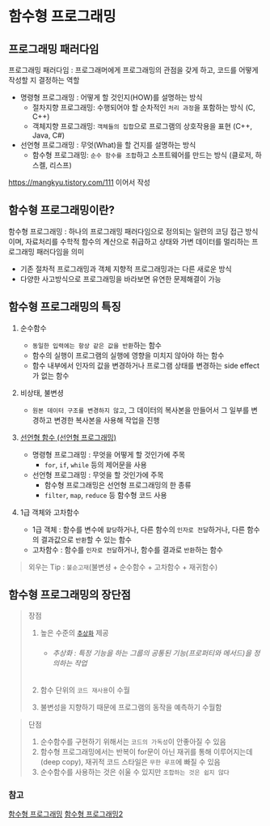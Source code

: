 # 함수형 프로그래밍

## 프로그래밍 패러다임

프로그래밍 패러다임 : 프로그래머에게 프로그래밍의 관점을 갖게 하고, 코드를 어떻게 작성할 지 결정하는 역할

- 명령형 프로그래밍 : 어떻게 할 것인지(HOW)를 설명하는 방식
  - 절차지향 프로그래밍: 수행되어야 할 순차적인 `처리 과정`을 포함하는 방식 (C, C++)
  - 객체지향 프로그래밍: `객체들의 집합`으로 프로그램의 상호작용을 표현 (C++, Java, C#)
- <a name='section1'>선언형 프로그래밍</a> : 무엇(What)을 할 건지를 설명하는 방식
  - 함수형 프로그래밍: `순수 함수를 조합`하고 소프트웨어를 만드는 방식 (클로저, 하스켈, 리스프)

https://mangkyu.tistory.com/111
이어서 작성

## 함수형 프로그래밍이란?

함수형 프로그래밍 : 하나의 프로그래밍 패러다임으로 정의되는 일련의 코딩 접근 방식이며, 자료처리를 수학적 함수의 계산으로 취급하고 상태와 가변 데이터를 멀리하는 프로그래밍 패러다임을 의미

- 기존 절차적 프로그래밍과 객체 지향적 프로그래밍과는 다른 새로운 방식
- 다양한 사고방식으로 프로그래밍을 바라보면 유연한 문제해결이 가능

## 함수형 프로그래밍의 특징

1. 순수함수

   - `동일한 입력에는 항상 같은 값을 반환`하는 함수
   - 함수의 실행이 프로그램의 실행에 영향을 미치지 않아야 하는 함수
   - 함수 내부에서 인자의 값을 변경하거나 프로그램 상태를 변경하는 side effect가 없는 함수

2. 비상태, 불변셩

   - `원본 데이터 구조를 변경하지 않고`, 그 데이터의 복사본을 만들어서 그 일부를 변경하고 변경한 복사본을 사용해 작업을 진행

3. [선언형 함수 (선언형 프로그래밍)](#section1)

   - 명령형 프로그래밍 : 무엇을 어떻게 할 것인가에 주목
     - `for`, `if`, `while` 등의 제어문을 사용
   - 선언형 프로그래밍 : 무엇을 할 것인가에 주목
     - 함수형 프로그래밍은 선언형 프로그래밍의 한 종류
     - `filter`, `map`, `reduce` 등 함수형 코드 사용

4. 1급 객체와 고차함수
   - 1급 객체 : 함수를 변수에 `할당`하거나, 다른 함수의 `인자로 전달`하거나, 다른 함수의 결과값으로 `반환`할 수 있는 함수
   - 고차함수 : 함수를 `인자로 전달`하거나, 함수를 결과로 `반환`하는 함수

> 외우는 Tip : `불순고재`(불변셩 + 순수함수 + 고차함수 + 재귀함수)

## 함수형 프로그래밍의 장단점

> 장점
>
> 1. 높은 수준의 [`추상화`](https://velog.io/@kylee31/JS-%EC%B6%94%EC%83%81%ED%99%94-%EC%BA%A1%EC%8A%90%ED%99%94) 제공
>
>    - ###### 추상화 : 특정 기능을 하는 그룹의 공통된 기능(프로퍼티와 메서드)을 정의하는 작업
>
> 2. 함수 단위의 `코드 재사용`이 수월
> 3. 불변성을 지향하기 때문에 프로그램의 동작을 예측하기 수월함

> 단점
>
> 1. 순수함수를 구현하기 위해서는 `코드의 가독성`이 안좋아질 수 있음
> 2. 함수형 프로그래밍에서는 반복이 for문이 아닌 재귀를 통해 이루어지는데 (deep copy), 재귀적 코드 스타일은 `무한 루프`에 빠질 수 있음
> 3. 순수함수를 사용하는 것은 쉬울 수 있지만 `조합하는 것은 쉽지 않다`

### 참고

[함수형 프로그래밍](https://jongminfire.dev/%ED%95%A8%EC%88%98%ED%98%95-%ED%94%84%EB%A1%9C%EA%B7%B8%EB%9E%98%EB%B0%8D%EC%9D%B4%EB%9E%80)
[함수형 프로그래밍2](https://mangkyu.tistory.com/111)
